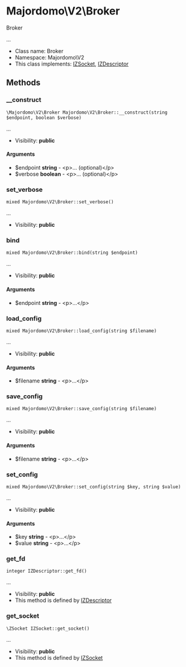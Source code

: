 Majordomo\V2\Broker
===============

Broker

...


* Class name: Broker
* Namespace: Majordomo\V2
* This class implements: [IZSocket](IZSocket.md), [IZDescriptor](IZDescriptor.md)






Methods
-------


### __construct

    \Majordomo\V2\Broker Majordomo\V2\Broker::__construct(string $endpoint, boolean $verbose)



...

* Visibility: **public**


#### Arguments
* $endpoint **string** - &lt;p&gt;... (optional)&lt;/p&gt;
* $verbose **boolean** - &lt;p&gt;... (optional)&lt;/p&gt;



### set_verbose

    mixed Majordomo\V2\Broker::set_verbose()



...

* Visibility: **public**




### bind

    mixed Majordomo\V2\Broker::bind(string $endpoint)



...

* Visibility: **public**


#### Arguments
* $endpoint **string** - &lt;p&gt;...&lt;/p&gt;



### load_config

    mixed Majordomo\V2\Broker::load_config(string $filename)



...

* Visibility: **public**


#### Arguments
* $filename **string** - &lt;p&gt;...&lt;/p&gt;



### save_config

    mixed Majordomo\V2\Broker::save_config(string $filename)



...

* Visibility: **public**


#### Arguments
* $filename **string** - &lt;p&gt;...&lt;/p&gt;



### set_config

    mixed Majordomo\V2\Broker::set_config(string $key, string $value)



...

* Visibility: **public**


#### Arguments
* $key **string** - &lt;p&gt;...&lt;/p&gt;
* $value **string** - &lt;p&gt;...&lt;/p&gt;



### get_fd

    integer IZDescriptor::get_fd()



...

* Visibility: **public**
* This method is defined by [IZDescriptor](IZDescriptor.md)




### get_socket

    \ZSocket IZSocket::get_socket()



...

* Visibility: **public**
* This method is defined by [IZSocket](IZSocket.md)



